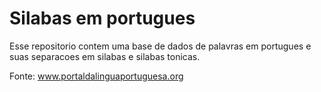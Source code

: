# Silabas em portugues

Esse repositorio contem uma base de dados de palavras em portugues e suas separacoes em silabas e silabas tonicas.




Fonte: www.portaldalinguaportuguesa.org
